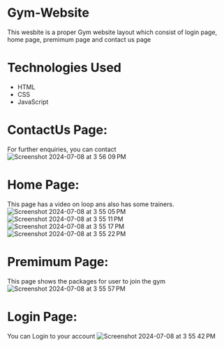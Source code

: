 # Gym-Website
This wesbite is a proper Gym website layout which consist of login page, home page, premimum page and contact us page
# Technologies Used
* HTML
* CSS
* JavaScript

# ContactUs Page:
For further enquiries, you can contact
![Screenshot 2024-07-08 at 3 56 09 PM](https://github.com/chinmaykothari/Gym-Website/assets/97662896/8d3fc200-b50e-4920-8f67-80f06852b8ef)

# Home Page:
This page has a video on loop ans also has some trainers.
![Screenshot 2024-07-08 at 3 55 05 PM](https://github.com/chinmaykothari/Gym-Website/assets/97662896/6cba7bed-d827-4d5b-aa88-41a6cd34f149)
![Screenshot 2024-07-08 at 3 55 11 PM](https://github.com/chinmaykothari/Gym-Website/assets/97662896/ba04b29d-0eec-441d-9582-fce97668d355)
![Screenshot 2024-07-08 at 3 55 17 PM](https://github.com/chinmaykothari/Gym-Website/assets/97662896/c98b06ba-a915-44d0-830c-1948acdff667)
![Screenshot 2024-07-08 at 3 55 22 PM](https://github.com/chinmaykothari/Gym-Website/assets/97662896/2a92a091-d20b-442b-82dc-5c290a81dccc)

# Premimum Page:
This page shows the packages for user to join the gym
![Screenshot 2024-07-08 at 3 55 57 PM](https://github.com/chinmaykothari/Gym-Website/assets/97662896/dfc2e79f-4a95-4a8e-a267-ae7f67da8afd)

# Login Page:
You can Login to your account
![Screenshot 2024-07-08 at 3 55 42 PM](https://github.com/chinmaykothari/Gym-Website/assets/97662896/5c37b293-7bab-4821-b8cc-75bb1d3cd8fd)
